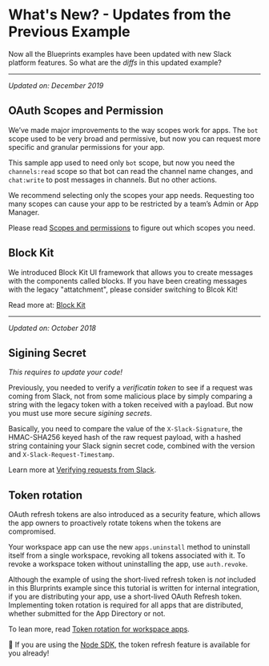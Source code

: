 # What's New? - Updates from the Previous Example

Now all the Blueprints examples have been updated with new Slack platform features. So what are the *diffs* in this updated example?

---

*Updated on: December 2019*

## OAuth Scopes and Permission

We’ve made major improvements to the way scopes work for apps. 
The `bot` scope used to be very broad and permissive, but now you can request more specific and granular permissions for your app. 

This sample app used to need only `bot` scope, but now you need the `channels:read` scope so that bot can read the channel name changes, 
and `chat:write` to post messages in channels. But no other actions. 

We recommend selecting only the scopes your app needs. Requesting too many scopes can cause your app to be restricted by a team’s Admin or App Manager.

Please read [Scopes and permissions](https://api.slack.com/scopes) to figure out which scopes you need. 


## Block Kit

We introduced Block Kit UI framework that allows you to create messages with the components called blocks. 
If you have been creating messages with the legacy "attatchment", please consider switching to Blcok Kit! 

Read more at: [Block Kit](https://api.slack.com/block-kit)

---

*Updated on: October 2018*

## Sigining Secret 

*This requires to update your code!*

Previously, you needed to verify a *verificatin token* to see if a request was coming from Slack, not from some malicious place by simply comparing a string with the legacy token with a token received with a payload. But now you must use more secure *sigining secrets*.

Basically, you need to compare the value of the `X-Slack-Signature`, the HMAC-SHA256 keyed hash of the raw request payload, with a hashed string containing your Slack signin secret code, combined with the version and `X-Slack-Request-Timestamp`. 

Learn more at [Verifying requests from Slack](https://api.slack.com/docs/verifying-requests-from-slack).

## Token rotation

OAuth refresh tokens are also introduced as a security feature, which allows the app owners to proactively rotate tokens when the tokens are compromised.

Your workspace app can use the new `apps.uninstall` method to uninstall itself from a single workspace, revoking all tokens associated with it. To revoke a workspace token without uninstalling the app, use `auth.revoke`.

Although the example of using the short-lived refresh token is *not* included in this Blurprints example since this tutorial is written for internal integration, if you are distributing your app, use a short-lived OAuth Refresh token. Implementing token rotation is required for all apps that are distributed, whether submitted for the App Directory or not.

To lean more, read [Token rotation for workspace apps](https://api.slack.com/docs/rotating-and-refreshing-credentials).


:gift: If you are using the [Node SDK](https://github.com/slackapi/node-slack-sdk/issues/617), the token refresh feature is available for you already!